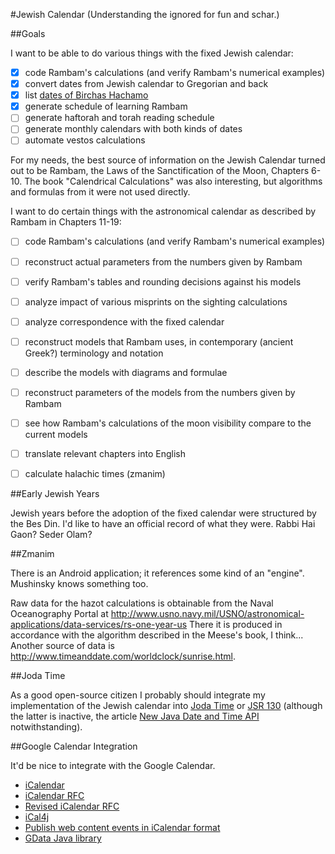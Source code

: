 #Jewish Calendar
(Understanding the ignored for fun and schar.)

##Goals

I want to be able to do various things with the fixed Jewish calendar:

-[x] code Rambam's calculations (and verify Rambam's numerical examples)
-[x] convert dates from Jewish calendar to Gregorian and back
-[x] list [dates of Birchas Hachamo](https://docs.google.com/document/d/1hpPZ0LYU3p8a-LJRXEqzXig-VQthkQ_MkaY79PMqr-Y/edit?hl=en_US)
-[x] generate schedule of learning Rambam
-[ ] generate haftorah and torah reading schedule
-[ ] generate monthly calendars with both kinds of dates
-[ ] automate vestos calculations

For my needs, the best source of information on the Jewish Calendar turned out
to be Rambam, the Laws of the Sanctification of the Moon, Chapters 6-10.
The book "Calendrical Calculations" was also interesting, but algorithms and
formulas from it were not used directly.

I want to do certain things with the astronomical calendar as described by Rambam
in Chapters 11-19:

-[ ] code Rambam's calculations (and verify Rambam's numerical examples)
-[ ] reconstruct actual parameters from the numbers given by Rambam
-[ ] verify Rambam's tables and rounding decisions against his models
-[ ] analyze impact of various misprints on the sighting calculations 
-[ ] analyze correspondence with the fixed calendar
-[ ] reconstruct models that Rambam uses, in contemporary (ancient Greek?) terminology and notation
-[ ] describe the models with diagrams and formulae
-[ ] reconstruct parameters of the models from the numbers given by Rambam 
-[ ] see how Rambam's calculations of the moon visibility compare to the current models
-[ ] translate relevant chapters into English
-[ ] calculate halachic times (zmanim)


##Early Jewish Years

Jewish years before the adoption of the fixed calendar were structured by the Bes Din.
I'd like to have an official record of what they were. Rabbi Hai Gaon? Seder Olam?

##Zmanim

There is an Android application; it references some kind of an "engine".
Mushinsky knows something too.

Raw data for the hazot calculations is obtainable from the Naval Oceanography Portal at
 http://www.usno.navy.mil/USNO/astronomical-applications/data-services/rs-one-year-us
There it is produced in accordance with the algorithm described in the Meese's book, I think...
Another source of data is http://www.timeanddate.com/worldclock/sunrise.html.


##Joda Time

As a good open-source citizen I probably should integrate my implementation of
the Jewish calendar into [Joda Time](http://joda-time.sourceforge.net/) or
[JSR 130](http://jcp.org/en/jsr/detail?id=310) (although the latter is inactive,
the article [New Java Date and Time API](http://today.java.net/pub/a/today/2008/09/18/jsr-310-new-java-date-time-api.html) notwithstanding). 

##Google Calendar Integration

It'd be nice to integrate with the Google Calendar.

* [iCalendar](http://en.wikipedia.org/wiki/ICalendar)
* [iCalendar RFC](http://tools.ietf.org/html/rfc2445)
* [Revised iCalendar RFC](http://tools.ietf.org/html/draft-ietf-calsify-rfc2445bis-08)
* [iCal4j](http://ical4j.sourceforge.net/introduction.html)
* [Publish web content events in iCalendar format](http://www.google.com/support/calendar/bin/answer.py?hl=en&answer=48526)
* [GData Java library](http://code.google.com/apis/gdata/client-java.html)
